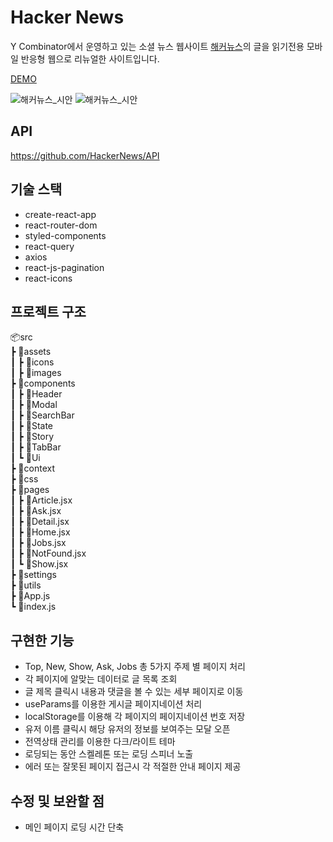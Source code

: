 # Hacker News

Y Combinator에서 운영하고 있는 소셜 뉴스 웹사이트 [해커뉴스](https://news.ycombinator.com/ask)의 글을 읽기전용 모바일 반응형 웹으로 리뉴얼한 사이트입니다.

[DEMO](https://hacker-news-014ee.vercel.app/)

![해커뉴스_시안](https://user-images.githubusercontent.com/54103723/190094368-4ae9a612-bfa2-4da3-a03a-e726a36935d9.jpg)
![해커뉴스_시안](https://user-images.githubusercontent.com/54103723/190128069-23b99ef4-a906-499a-9a85-81cc0f4cd498.jpg)

## API

https://github.com/HackerNews/API

## 기술 스택

- create-react-app
- react-router-dom
- styled-components
- react-query
- axios
- react-js-pagination
- react-icons

## 프로젝트 구조

📦src  
 ┣ 📂assets  
 ┃ ┣ 📂icons  
 ┃ ┣ 📂images  
 ┣ 📂components  
 ┃ ┣ 📂Header  
 ┃ ┣ 📂Modal  
 ┃ ┣ 📂SearchBar  
 ┃ ┣ 📂State  
 ┃ ┣ 📂Story  
 ┃ ┣ 📂TabBar  
 ┃ ┗ 📂Ui  
 ┣ 📂context  
 ┣ 📂css  
 ┣ 📂pages  
 ┃ ┣ 📜Article.jsx  
 ┃ ┣ 📜Ask.jsx  
 ┃ ┣ 📜Detail.jsx  
 ┃ ┣ 📜Home.jsx  
 ┃ ┣ 📜Jobs.jsx  
 ┃ ┣ 📜NotFound.jsx  
 ┃ ┗ 📜Show.jsx  
 ┣ 📂settings  
 ┣ 📂utils  
 ┣ 📜App.js  
 ┗ 📜index.js

## 구현한 기능

- Top, New, Show, Ask, Jobs 총 5가지 주제 별 페이지 처리
- 각 페이지에 알맞는 데이터로 글 목록 조회
- 글 제목 클릭시 내용과 댓글을 볼 수 있는 세부 페이지로 이동
- useParams를 이용한 게시글 페이지네이션 처리
- localStorage를 이용해 각 페이지의 페이지네이션 번호 저장
- 유저 이름 클릭시 해당 유저의 정보를 보여주는 모달 오픈
- 전역상태 관리를 이용한 다크/라이트 테마
- 로딩되는 동안 스켈레톤 또는 로딩 스피너 노출
- 에러 또는 잘못된 페이지 접근시 각 적절한 안내 페이지 제공

## 수정 및 보완할 점

- 메인 페이지 로딩 시간 단축
